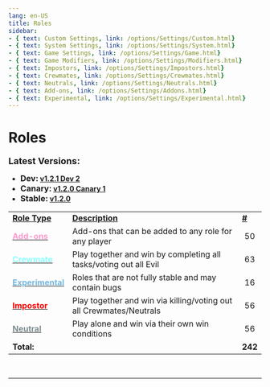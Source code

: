 ```yaml
---
lang: en-US
title: Roles
sidebar:
- { text: Custom Settings, link: /options/Settings/Custom.html}
- { text: System Settings, link: /options/Settings/System.html}
- { text: Game Settings, link: /options/Settings/Game.html}
- { text: Game Modifiers, link: /options/Settings/Modifiers.html}
- { text: Impostors, link: /options/Settings/Impostors.html}
- { text: Crewmates, link: /options/Settings/Crewmates.html} 
- { text: Neutrals, link: /options/Settings/Neutrals.html}
- { text: Add-ons, link: /options/Settings/Addons.html}
- { text: Experimental, link: /options/Settings/Experimental.html}
---
```


# Roles

<font size=4em><b>Latest Versions:</b></font><br>

- <b><font size=3em>Dev:</font> [v1.2.1 Dev 2](/Changelogs.html)</b><br>
- <b><font size=3em>Canary:</font> [v1.2.0 Canary 1](/changelogs/Canary.html)</b><br>
- <b><font size=3em>Stable:</font> [v1.2.0](/changelogs/Dev.html)</b><br>

<table>
<tr>
<td><b><u>Role Type</u></b></td>
<td><b><u>Description</u></b></td>
<td><b><u>#</u></b></td>
</tr>

<tr>
<td><a href="/options/Settings/Addons.md"><font color=#ff9ace><b>Add-ons</b></font></a></td>
<td>Add-ons that can be added to any role for any player</td>
<td align="center">50</td>
</tr>

<tr>
<td><a href="/options/Settings/Crewmates.md"><font color=#8cffff><b>Crewmate</b></font></a> </td>
<td>Play together and win by completing all tasks/voting out all Evil</td>
<td align="center">63</td>
</tr>

<tr>
<td><a href="/options/Settings/Experimental.md"><font color=#76b8e0><b>Experimental</b></font></a></td>
<td>Roles that are not fully stable and may contain bugs</td>
<td align="center">16</td>
</tr>

<tr>
<td><a href="/options/Settings/Impostors.md"><font color=red><b>Impostor</b></font></a></td>
<td>Play together and win via killing/voting out all Crewmates/Neutrals</td>
<td align="center">56</td>
</tr>

<tr>
<td><a href="/options/Settings/Neutrals.md"><font color=#7c8c8d><b>Neutral</b></font></a></td>
<td>Play alone and win via their own win conditions</td>
<td align="center">56</td>
</tr>

<tr>
<td colspan=2><b>Total:</b></td>
<td align="center"><b>242</b></td>
</tr>
</table>
<br>

---
